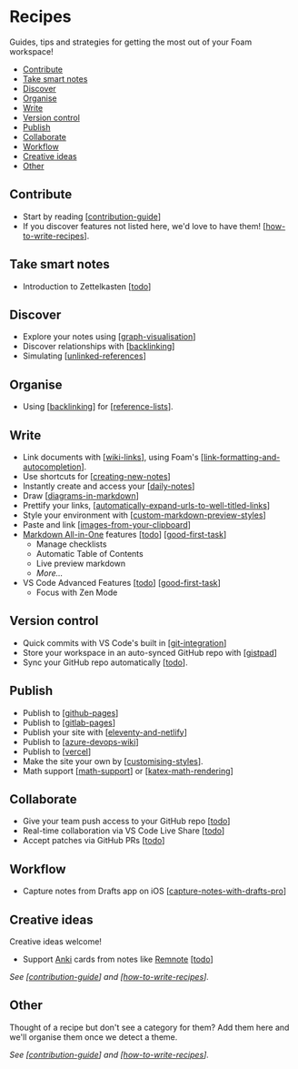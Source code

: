 <!-- omit in toc -->
# Recipes

Guides, tips and strategies for getting the most out of your Foam workspace!

- [Contribute](#contribute)
- [Take smart notes](#take-smart-notes)
- [Discover](#discover)
- [Organise](#organise)
- [Write](#write)
- [Version control](#version-control)
- [Publish](#publish)
- [Collaborate](#collaborate)
- [Workflow](#workflow)
- [Creative ideas](#creative-ideas)
- [Other](#other)

## Contribute

- Start by reading [[contribution-guide]]
- If you discover features not listed here, we'd love to have them! [[how-to-write-recipes]].

## Take smart notes

- Introduction to Zettelkasten [[todo]]

## Discover
- Explore your notes using [[graph-visualisation]]
- Discover relationships with [[backlinking]]
- Simulating [[unlinked-references]]

## Organise
- Using [[backlinking]] for [[reference-lists]].

## Write
- Link documents with [[wiki-links]], using Foam's [[link-formatting-and-autocompletion]].
- Use shortcuts for [[creating-new-notes]]
- Instantly create and access your [[daily-notes]]
- Draw [[diagrams-in-markdown]]
- Prettify your links, [[automatically-expand-urls-to-well-titled-links]]
- Style your environment with [[custom-markdown-preview-styles]]
- Paste and link [[images-from-your-clipboard]]
- [Markdown All-in-One](https://marketplace.visualstudio.com/items?itemName=yzhang.markdown-all-in-one) features [[todo]] [[good-first-task]]
  - Manage checklists
  - Automatic Table of Contents
  - Live preview markdown
  - _More..._
- VS Code Advanced Features [[todo]] [[good-first-task]]
  - Focus with Zen Mode

## Version control

- Quick commits with VS Code's built in [[git-integration]]
- Store your workspace in an auto-synced GitHub repo with [[gistpad]]
- Sync your GitHub repo automatically [[todo]].

## Publish

- Publish to [[github-pages]]
- Publish to [[gitlab-pages]]
- Publish your site with [[eleventy-and-netlify]]
- Publish to [[azure-devops-wiki]]
- Publish to [[vercel]]
- Make the site your own by [[customising-styles]].
- Math support [[math-support]] or [[katex-math-rendering]]

## Collaborate

- Give your team push access to your GitHub repo [[todo]]
- Real-time collaboration via VS Code Live Share [[todo]]
- Accept patches via GitHub PRs [[todo]]

## Workflow

- Capture notes from Drafts app on iOS [[capture-notes-with-drafts-pro]]

## Creative ideas

Creative ideas welcome!

- Support [Anki](https://apps.ankiweb.net/) cards from notes like [Remnote](https://www.remnote.io/) [[todo]]

_See [[contribution-guide]] and [[how-to-write-recipes]]._

## Other

Thought of a recipe but don't see a category for them? Add them here and we'll organise them once we detect a theme.

_See [[contribution-guide]] and [[how-to-write-recipes]]._

[//begin]: # "Autogenerated link references for markdown compatibility"
[contribution-guide]: contribution-guide "Contribution Guide"
[how-to-write-recipes]: how-to-write-recipes "How to Write Recipes"
[todo]: todo "Todo"
[graph-visualisation]: graph-visualisation "Graph visualisation"
[backlinking]: backlinking "Backlinking"
[unlinked-references]: unlinked-references "Unlinked references (stub)"
[reference-lists]: reference-lists "Reference Lists"
[wiki-links]: wiki-links "Wiki Links"
[link-formatting-and-autocompletion]: link-formatting-and-autocompletion "Link Formatting and Autocompletion"
[creating-new-notes]: creating-new-notes "Creating New Notes"
[daily-notes]: daily-notes "Daily notes"
[diagrams-in-markdown]: diagrams-in-markdown "Diagrams in Markdown"
[automatically-expand-urls-to-well-titled-links]: automatically-expand-urls-to-well-titled-links "Automatically Expand URLs to Well-Titled Links"
[custom-markdown-preview-styles]: custom-markdown-preview-styles "Custom Markdown Preview Styles"
[images-from-your-clipboard]: images-from-your-clipboard "Images from your Clipboard"
[good-first-task]: good-first-task "Good First Task"
[git-integration]: git-integration "Git integration"
[gistpad]: gistpad "GistPad"
[github-pages]: github-pages "Github Pages"
[gitlab-pages]: gitlab-pages "GitLab Pages"
[eleventy-and-netlify]: eleventy-and-netlify "Eleventy and Netlify"
[azure-devops-wiki]: azure-devops-wiki "Azure DevOps Wiki"
[vercel]: vercel "Vercel"
[customising-styles]: customising-styles "Customising Styles"
[math-support]: math-support "Math Support"
[katex-math-rendering]: katex-math-rendering "Katex Math Rendering"
[capture-notes-with-drafts-pro]: capture-notes-with-drafts-pro "Capture Notes With Drafts Pro"
[//end]: # "Autogenerated link references"
